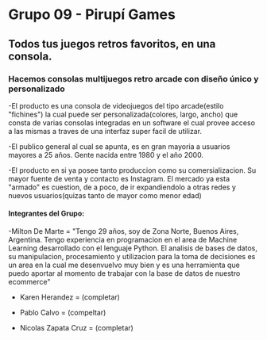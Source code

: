 # Grupo 09 - Pirupí Games

## Todos tus juegos retros favoritos, en una consola.

### Hacemos consolas multijuegos retro arcade con diseño único y personalizado

-El producto es una consola de videojuegos del tipo arcade(estilo "fichines") la cual puede ser personalizada(colores, largo, ancho) que consta de varias consolas integradas en un software el cual provee acceso a las mismas a traves de una interfaz super facil de utilizar.

-El publico general al cual se apunta, es en gran mayoria a usuarios mayores a 25 años. Gente nacida entre 1980 y el año 2000.

-El producto en si ya posee tanto produccion como su comersializacion. Su mayor fuente de venta y contacto es Instagram. El mercado ya esta "armado" es cuestion, de a poco, de ir expandiendolo a otras redes y nuevos usuarios(quizas tanto de mayor como menor edad)

#### Integrantes del Grupo:

-Milton De Marte = "Tengo 29 años, soy de Zona Norte, Buenos Aires, Argentina. Tengo experiencia en programacion en el area de
Machine Learning desarrollado con el lenguaje Python. El analisis de bases de datos, su manipulacion, procesamiento y utilizacion para la toma de decisiones es un area en la cual me desenvuelvo muy bien y es una herramienta que puedo aportar al momento de trabajar con la base de datos de nuestro ecommerce"

- Karen Herandez = (completar)

- Pablo Calvo = (compeltar)

- Nicolas Zapata Cruz = (completar)

